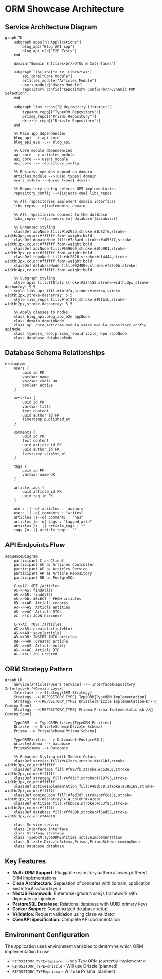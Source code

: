 # ORM Showcase Architecture

## Service Architecture Diagram

```mermaid
graph TD
    subgraph apps["🚀 Applications"]
        blog_api["Blog API App"]
        blog_api_e2e["E2E Tests"]
    end

    domain["Domain Entities<br/>DTOs & Interfaces"]

    subgraph libs_api["⚙️ API Libraries"]
        api_core["Core Module"]
        articles_module["Articles Module"]
        users_module["Users Module"]
        repository_config["Repository Config<br/>Dynamic ORM Selection"]
    end

    subgraph libs_repos["🗄️ Repository Libraries"]
        typeorm_repo[("TypeORM Repository")]
        prisma_repo[("Prisma Repository")]
        drizzle_repo[("Drizzle Repository")]
    end

    %% Main app dependencies
    blog_api --> api_core
    blog_api_e2e -.-> blog_api

    %% Core module dependencies
    api_core --> articles_module
    api_core --> users_module
    api_core --> repository_config

    %% Business modules depend on domain
    articles_module -->|uses types| domain
    users_module -->|uses types| domain

    %% Repository config selects ORM implementation
    repository_config -->|injects one| libs_repos

    %% All repositories implement domain interfaces
    libs_repos -->|implements| domain

    %% All repositories connect to the database
    libs_repos -->|connects to| database[(Database)]

    %% Enhanced Styling
    classDef appNode fill:#1e293b,stroke:#3b82f6,stroke-width:3px,color:#ffffff,font-weight:bold
    classDef domainNode fill:#7c3aed,stroke:#a855f7,stroke-width:3px,color:#ffffff,font-weight:bold
    classDef apiNode fill:#059669,stroke:#10b981,stroke-width:3px,color:#ffffff,font-weight:bold
    classDef repoNode fill:#dc2626,stroke:#ef4444,stroke-width:3px,color:#ffffff,font-weight:bold
    classDef databaseNode fill:#92400e,stroke:#f59e0b,stroke-width:4px,color:#ffffff,font-weight:bold

    %% Subgraph styling
    style apps fill:#f8fafc,stroke:#334155,stroke-width:2px,stroke-dasharray: 5 5
    style libs_api fill:#f0fdf4,stroke:#166534,stroke-width:2px,stroke-dasharray: 5 5
    style libs_repos fill:#fef2f2,stroke:#991b1b,stroke-width:2px,stroke-dasharray: 5 5

    %% Apply classes to nodes
    class blog_api,blog_api_e2e appNode
    class domain domainNode
    class api_core,articles_module,users_module,repository_config apiNode
    class typeorm_repo,prisma_repo,drizzle_repo repoNode
    class database databaseNode
```

## Database Schema Relationships

```mermaid
erDiagram
    users {
        uuid id PK
        varchar name
        varchar email UK
        boolean active
    }

    articles {
        uuid id PK
        varchar title
        text content
        uuid author_id FK
        timestamp published_at
    }

    comments {
        uuid id PK
        text content
        uuid article_id FK
        uuid author_id FK
        timestamp created_at
    }

    tags {
        uuid id PK
        varchar name UK
    }

    article_tags {
        uuid article_id FK
        uuid tag_id FK
    }

    users ||--o{ articles : "authors"
    users ||--o{ comments : "writes"
    articles ||--o{ comments : "has"
    articles }o--o{ tags : "tagged_with"
    articles }o--|| article_tags : ""
    tags }o--|| article_tags : ""
```

## API Endpoints Flow

```mermaid
sequenceDiagram
    participant C as Client
    participant AC as Articles Controller
    participant AS as Articles Service
    participant AR as Article Repository
    participant DB as PostgreSQL

    C->>AC: GET /articles
    AC->>AS: findAll()
    AS->>AR: findAll()
    AR->>DB: SELECT * FROM articles
    DB-->>AR: Article records
    AR-->>AS: Article entities
    AS-->>AC: Article DTOs
    AC-->>C: JSON Response

    C->>AC: POST /articles
    AC->>AS: create(articleDto)
    AS->>AR: save(article)
    AR->>DB: INSERT INTO articles
    DB-->>AR: Created article
    AR-->>AS: Article entity
    AS-->>AC: Article DTO
    AC-->>C: 201 Created
```

## ORM Strategy Pattern

```mermaid
graph LR
    Service[Articles/Users Service] --> Interface[Repository Interface<br/>Domain Layer]
    Interface --> Strategy{ORM Strategy}
    Strategy -->|REPOSITORY_TYPE| TypeORM[TypeORM Implementation]
    Strategy -->|REPOSITORY_TYPE| Drizzle[Drizzle Implementation<br/>🚧 Coming Soon]
    Strategy -->|REPOSITORY_TYPE| Prisma[Prisma Implementation<br/>🚧 Coming Soon]

    TypeORM --> TypeORMEntities[TypeORM Entities]
    Drizzle --> DrizzleSchema[Drizzle Schema]
    Prisma --> PrismaSchema[Prisma Schema]

    TypeORMEntities --> Database[(PostgreSQL)]
    DrizzleSchema --> Database
    PrismaSchema --> Database

    %% Enhanced Styling with Modern Colors
    classDef service fill:#667eea,stroke:#4c51bf,stroke-width:3px,color:#ffffff
    classDef interface fill:#f093fb,stroke:#c53030,stroke-width:2px,color:#ffffff
    classDef strategy fill:#4fd1c7,stroke:#319795,stroke-width:3px,color:#ffffff
    classDef activeImplementation fill:#48bb78,stroke:#38a169,stroke-width:2px,color:#ffffff
    classDef comingSoon fill:#fed7d7,stroke:#fc8181,stroke-width:2px,stroke-dasharray:8 4,color:#742a2a
    classDef entities fill:#fbb6ce,stroke:#d53f8c,stroke-width:2px,color:#ffffff
    classDef database fill:#ffd89b,stroke:#f6ad55,stroke-width:3px,color:#744210

    class Service service
    class Interface interface
    class Strategy strategy
    class TypeORM,TypeORMEntities activeImplementation
    class Drizzle,DrizzleSchema,Prisma,PrismaSchema comingSoon
    class Database database
```

## Key Features

- **Multi-ORM Support**: Pluggable repository pattern allowing different ORM implementations
- **Clean Architecture**: Separation of concerns with domain, application, and infrastructure layers
- **NestJS Framework**: Enterprise-grade Node.js framework with dependency injection
- **PostgreSQL Database**: Relational database with UUID primary keys
- **Docker Support**: Containerized database setup
- **Validation**: Request validation using class-validator
- **OpenAPI Specification**: Complete API documentation

## Environment Configuration

The application uses environment variables to determine which ORM implementation to use:

- `REPOSITORY_TYPE=typeorm` - Uses TypeORM (currently implemented)
- `REPOSITORY_TYPE=drizzle` - Will use Drizzle (planned)
- `REPOSITORY_TYPE=prisma` - Will use Prisma (planned)

